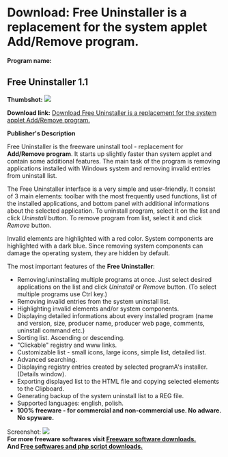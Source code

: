 # Download: Free Uninstaller is a replacement for the system applet Add/Remove program.

**Program name:**

## Free Uninstaller 1.1

  
**Thumbshot:** ![](http://www.freewarefiles.com/screenshot/freeuninstaller1_md.gif)   
  
**Download link:** [Download Free Uninstaller is a replacement for the system applet Add/Remove program.](http://freesoftwares.boysofts.com/Free-Uninstaller_program_33856.html)  
  


**Publisher's Description**  
  


Free Uninstaller is the freeware uninstall tool - replacement for **Add/Remove program**. It starts up slightly faster than system applet and contain some additional features. The main task of the program is removing applications installed with Windows system and removing invalid entries from uninstall list. 

The Free Uninstaller interface is a very simple and user-friendly. It consist of 3 main elements: toolbar with the most frequently used functions, list of the installed applications, and bottom panel with additional informations about the selected application. To uninstall program, select it on the list and click _Uninstall_ button. To remove program from list, select it and click _Remove_ button. 

Invalid elements are highlighted with a red color. System components are highlighted with a dark blue. Since removing system components can damage the operating system, they are hidden by default. 

The most important features of the **Free Uninstaller**: 

  * Removing/uninstalling multiple programs at once. Just select desired applications on the list and click _Uninstall_ or _Remove_ button. (To select multiple programs use Ctrl key.)
  * Removing invalid entries from the system uninstall list.
  * Highlighting invalid elements and/or system components.
  * Displaying detailed informations about every installed program (name and version, size, producer name, producer web page, comments, uninstall command etc.)
  * Sorting list. Ascending or descending.
  * "Clickable" registry and www links.
  * Customizable list - small icons, large icons, simple list, detailed list.
  * Advanced searching.
  * Displaying registry entries created by selected programA's installer. (Details window). 
  * Exporting displayed list to the HTML file and copying selected elements to the Clipboard.
  * Generating backup of the system uninstall list to a REG file.
  * Supported languages: english, polish.
  * **100% freeware - for commercial and non-commercial use. No adware. No spyware.**

  
  
Screenshot: ![](http://www.freewarefiles.com/screenshot/freeuninstaller1.gif)   
**For more freeware softwares visit [Freeware software downloads.](http://freesoftwares.boysofts.com/)**   
**And [Free softwares and php script downloads.](http://www.boysofts.com/)**
